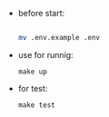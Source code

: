  - before start:

   ```bash

   mv .env.example .env

   ```
 - use for runnig:

    `make up`

 - for test:

    `make test`

